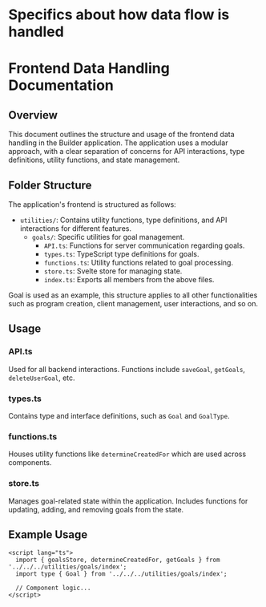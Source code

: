 # Specifics about how data flow is handled

# Frontend Data Handling Documentation

## Overview
This document outlines the structure and usage of the frontend data handling in the Builder application. The application uses a modular approach, with a clear separation of concerns for API interactions, type definitions, utility functions, and state management.

## Folder Structure
The application's frontend is structured as follows:

- `utilities/`: Contains utility functions, type definitions, and API interactions for different features.
  - `goals/`: Specific utilities for goal management.
    - `API.ts`: Functions for server communication regarding goals.
    - `types.ts`: TypeScript type definitions for goals.
    - `functions.ts`: Utility functions related to goal processing.
    - `store.ts`: Svelte store for managing state.
    - `index.ts`: Exports all members from the above files.

Goal is used as an example, this structure applies to all other functionalities such as program creation, client management, user interactions, and so on. 

## Usage
### API.ts
Used for all backend interactions. Functions include `saveGoal`, `getGoals`, `deleteUserGoal`, etc.

### types.ts
Contains type and interface definitions, such as `Goal` and `GoalType`.

### functions.ts
Houses utility functions like `determineCreatedFor` which are used across components.

### store.ts
Manages goal-related state within the application. Includes functions for updating, adding, and removing goals from the state.

## Example Usage
```svelte
<script lang="ts">
  import { goalsStore, determineCreatedFor, getGoals } from '../../../utilities/goals/index';
  import type { Goal } from '../../../utilities/goals/index';
  
  // Component logic...
</script>